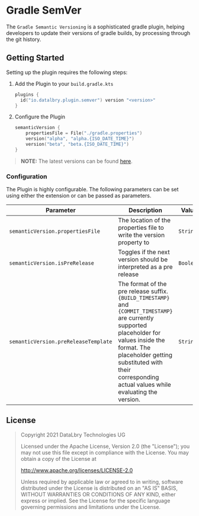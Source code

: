 # Gradle SemVer

The `Gradle Semantic Versioning` is a sophisticated gradle plugin, helping developers to update their versions of gradle builds,
by processing through the git history.

## Getting Started

Setting up the plugin requires the following steps:
 
1. Add the Plugin to your `build.gradle.kts`
    ```kotlin
    plugins {
      id("io.datalbry.plugin.semver") version "<version>"
    }
    ```
2. Configure the Plugin
    ```kotlin
    semanticVersion {
        propertiesFile = File("./gradle.properties")   
        version("alpha", "alpha.{ISO_DATE_TIME}")
        version("beta", "beta.{ISO_DATE_TIME}")
    }
    ```

> **NOTE:** The latest versions can be found [here](https://github.com/datalbry/gradle-semver-plugin/tags).
   
### Configuration

The Plugin is highly configurable. The following parameters can be set using either the extension or can be passed as parameters.

|Parameter|Description|Value|Default|
|---------|-----------|-----|-------|
|`semanticVersion.propertiesFile`|The location of the properties file to write the version property to|`String`|`./gradle.properties`|
|`semanticVersion.isPreRelease`|Toggles if the next version should be interpreted as a pre release|`Boolean`|`false`
|`semanticVersion.preReleaseTemplate`|The format of the pre release suffix. `{BUILD_TIMESTAMP}` and `{COMMIT_TIMESTAMP}` are currently supported placeholder for values inside the format. The placeholder getting substituted with their corresponding actual values while evaluating the version.|`String`|`dev.{COMMIT_TIMESTAMP}`

## License
>Copyright 2021 DataLbry Technologies UG
>
>Licensed under the Apache License, Version 2.0 (the "License");
>you may not use this file except in compliance with the License.
>You may obtain a copy of the License at
>
>http://www.apache.org/licenses/LICENSE-2.0
>
>Unless required by applicable law or agreed to in writing, software
>distributed under the License is distributed on an "AS IS" BASIS,
>WITHOUT WARRANTIES OR CONDITIONS OF ANY KIND, either express or implied.
>See the License for the specific language governing permissions and
>limitations under the License.
